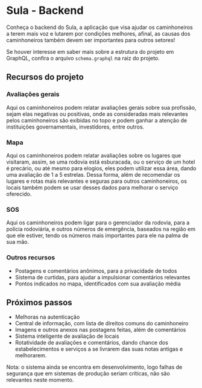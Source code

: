 # Sula - Backend

Conheça o backend do Sula, a aplicação que visa ajudar os caminhoneiros a terem mais voz e lutarem por condições melhores, afinal, as causas dos caminhoneiros também devem ser importantes para outros setores!

Se houver interesse em saber mais sobre a estrutura do projeto em GraphQL, confira o arquivo `schema.graphql` na raiz do projeto.

## Recursos do projeto

### Avaliações gerais

Aqui os caminhoneiros podem relatar avaliações gerais sobre sua profissão, sejam elas negativas ou positivas, onde as consideradas mais relevantes pelos caminhoneiros são exibidas no topo e podem ganhar a atenção de instituições governamentais, investidores, entre outros.

### Mapa

Aqui os caminhoneiros podem relatar avaliações sobre os lugares que visitaram, assim, se uma rodovia está esburacada, ou o serviço de um hotel é precário, ou até mesmo para elogios, eles podem utilizar essa área, dando uma avaliação de 1 a 5 estrelas. Dessa forma, além de recomendar os lugares e rotas mais relevantes e seguras para outros caminhoneiros, os locais também podem se usar desses dados para melhorar o serviço oferecido.

### SOS

Aqui os caminhoneiros podem ligar para o gerenciador da rodovia, para a polícia rodoviária, e outros números de emergência, baseados na região em que ele estiver, tendo os números mais importantes para ele na palma de sua mão.

### Outros recursos

- Postagens e comentários anônimos, para a privacidade de todos
- Sistema de curtidas, para ajudar a impulsionar comentários relevantes
- Pontos indicados no mapa, identificados com sua avaliação média

## Próximos passos

- Melhoras na autenticação
- Central de informação, com lista de direitos comuns do caminhoneiro
- Imagens e outros anexos nas postagens feitas, além de comentários
- Sistema inteligente de avaliação de locais
- Rotatividade de avaliações e comentários, dando chance dos estabelecimentos e serviços a se livrarem das suas notas antigas e melhorarem.

Nota: o sistema ainda se encontra em desenvolvimento, logo falhas de segurança que em sistemas de produção seriam críticas, não são relevantes neste momento.
